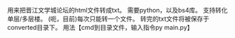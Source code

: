 用来把晋江文学城论坛的html文件转成txt。
需要python，以及bs4库。
支持转化单层/多层楼。
(呃，目前)每次只能转一个文件。
转完的txt文件将被保存于converted目录下。
用法【cmd到目录文件，输入指令py main.py】
